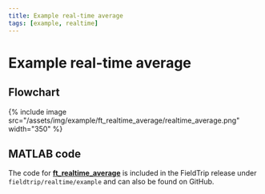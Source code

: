 ```yaml
---
title: Example real-time average
tags: [example, realtime]
---
```


# Example real-time average

## Flowchart

{% include image src="/assets/img/example/ft_realtime_average/realtime_average.png" width="350" %}

## MATLAB code

The code for **[ft_realtime_average](https://github.com/fieldtrip/fieldtrip/blob/release/realtime/example/ft_realtime_average.m)** is included in the FieldTrip release under `fieldtrip/realtime/example` and can also be found on GitHub.
